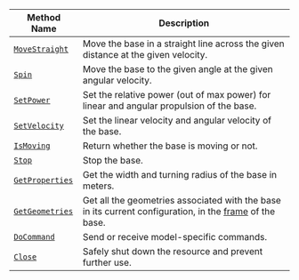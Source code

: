 <!-- prettier-ignore -->
Method Name | Description
----------- | -----------
[`MoveStraight`](/platform/build/configure/components/base/#movestraight)  | Move the base in a straight line across the given distance at the given velocity.
[`Spin`](/platform/build/configure/components/base/#spin) | Move the base to the given angle at the given angular velocity.
[`SetPower`](/platform/build/configure/components/base/#setpower) | Set the relative power (out of max power) for linear and angular propulsion of the base.
[`SetVelocity`](/platform/build/configure/components/base/#setvelocity) | Set the linear velocity and angular velocity of the base.
[`IsMoving`](/platform/build/configure/components/base/#ismoving) | Return whether the base is moving or not.
[`Stop`](/platform/build/configure/components/base/#stop) | Stop the base.
[`GetProperties`](/platform/build/configure/components/base/#getproperties) | Get the width and turning radius of the base in meters.
[`GetGeometries`](/platform/build/configure/components/base/#getgeometries) | Get all the geometries associated with the base in its current configuration, in the [frame](/platform/build/configure/services/frame-system/) of the base.
[`DoCommand`](/platform/build/configure/components/base/#docommand) | Send or receive model-specific commands.
[`Close`](/platform/build/configure/components/base/#close) | Safely shut down the resource and prevent further use.
